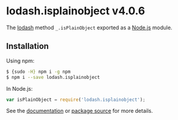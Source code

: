 # lodash.isplainobject v4.0.6

The [lodash](https://lodash.com/) method `_.isPlainObject` exported as a [Node.js](https://nodejs.org/) module.

## Installation

Using npm:
```bash
$ {sudo -H} npm i -g npm
$ npm i --save lodash.isplainobject
```

In Node.js:
```js
var isPlainObject = require('lodash.isplainobject');
```

See the [documentation](https://lodash.com/docs#isPlainObject) or [package source](https://github.com/lodash/lodash/blob/4.0.6-npm-packages/lodash.isplainobject) for more details.
